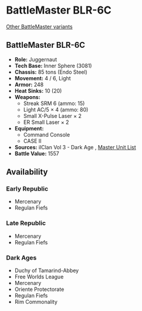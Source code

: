 # BattleMaster BLR-6C 

[Other BattleMaster variants](../battlemaster.md) 

## BattleMaster BLR-6C 

- **Role:** Juggernaut 
- **Tech Base:** Inner Sphere (3081) 
- **Chassis:** 85 tons (Endo Steel) 
- **Movement:** 4 / 6, Light 
- **Armor:** 248 
- **Heat Sinks:** 10 (20) 
- **Weapons:** 
  - Streak SRM 6 (ammo: 15) 
  - Light AC/5 × 4 (ammo: 80) 
  - Small X-Pulse Laser × 2 
  - ER Small Laser × 2 
- **Equipment:** 
  - Command Console 
  - CASE II 
- **Sources:** ilClan Vol 3 - Dark Age , [Master Unit List](http://masterunitlist.info/Unit/Details/7476/battlemaster-blr-6c) 
- **Battle Value:** 1557 

## Availability 

### Early Republic 

- Mercenary 
- Regulan Fiefs 

### Late Republic 

- Mercenary 
- Regulan Fiefs 

### Dark Ages 

- Duchy of Tamarind-Abbey 
- Free Worlds League 
- Mercenary 
- Oriente Protectorate 
- Regulan Fiefs 
- Rim Commonality 


